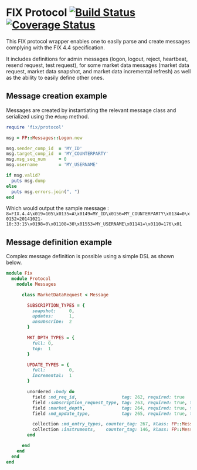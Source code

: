 FIX Protocol [![Build Status](https://secure.travis-ci.org/hotovson/fix-protocol.png?branch=master)](http://travis-ci.org/hotovson/fix-protocol) [![Coverage Status](https://coveralls.io/repos/github/hotovson/fix-protocol/badge.svg?branch=master)](https://coveralls.io/github/hotovson/fix-protocol?branch=master)
=

This FIX protocol wrapper enables one to easily parse and create messages complying with the FIX 4.4 specification.

It includes definitions for admin messages (logon, logout, reject, heartbeat, resend request, test request), for some market data messages (market data request, market data snapshot, and market data incremental refresh) as well as the ability to easily define other ones.

## Message creation example

Messages are created by instantiating the relevant message class and serialized using the `#dump` method.

````ruby
require 'fix/protocol'

msg = FP::Messages::Logon.new

msg.sender_comp_id  = 'MY_ID'
msg.target_comp_id  = 'MY_COUNTERPARTY'
msg.msg_seq_num     = 0
msg.username        = 'MY_USERNAME'

if msg.valid?
  puts msg.dump
else
  puts msg.errors.join(", ")
end
````

Which would output the sample message : `8=FIX.4.4\x019=105\x0135=A\x0149=MY_ID\x0156=MY_COUNTERPARTY\x0134=0\x0152=20141021-10:33:15\x0198=0\x01108=30\x01553=MY_USERNAME\x01141=\x0110=176\x01`


## Message definition example

Complex message definition is possible using a simple DSL as shown below.

````ruby
module Fix
  module Protocol
    module Messages

      class MarketDataRequest < Message

        SUBSCRIPTION_TYPES = {
          snapshot:     0,  
          updates:      1,  
          unsubscribe:  2
        }   

        MKT_DPTH_TYPES = {
          full: 0,
          top:  1
        }   

        UPDATE_TYPES = {
          full:         0,  
          incremental:  1
        }   

        unordered :body do
          field :md_req_id,                 tag: 262, required: true
          field :subscription_request_type, tag: 263, required: true, type: :integer, mapping: SUBSCRIPTION_TYPES
          field :market_depth,              tag: 264, required: true, type: :integer, mapping: MKT_DPTH_TYPES
          field :md_update_type,            tag: 265, required: true, type: :integer, mapping: UPDATE_TYPES

          collection :md_entry_types, counter_tag: 267, klass: FP::Messages::MdEntryType
          collection :instruments,    counter_tag: 146, klass: FP::Messages::Instrument  
        end

      end
    end
  end
end
````
